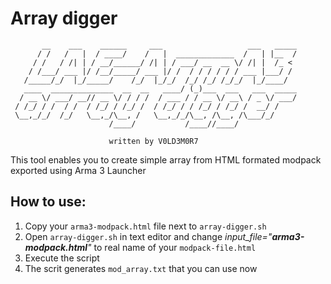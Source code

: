 # Array digger

```
       __    ___    ______     ___                   ___   _____   
      / /   /   |  / ____/    /   |  _____________  /   | |__  /
     / /   / /| | / __/______/ /| | / ___/ __  __ \/ /| |  /_ <
    / /___/ ___ |/ /__/_____/ ___ |/ /  / / / / / / ___ |___/ /
   /_____/_/  |_/_____/    /_/  |_/_/  /_/ /_/ /_/_/  |_/____/
   ____  ______________  __  __   ____/ (_)___  ___   ___  _____
  / __ \/ ___/ __// __ \/ / / /  / ___ / / __ \/ __\ / _ \/ ___/
 / /_/ / /  / /  / /_/ / /_/ /  / /_/ / / /_/ / /_/ /  __/ /
 \__,_/_/  /_/   \__,_/\__, /   \__,_/_/\__, /\__, /\___/_/
                      /____/           /____//____/

                      written by V0LD3M0R7
```

This tool enables you to create simple array from HTML formated modpack exported using Arma 3 Launcher

## How to use:

1. Copy your `arma3-modpack.html` file next to `array-digger.sh`
2. Open `array-digger.sh` in text editor and change _input_file="**arma3-modpack.html**"_ to real name of your `modpack-file.html`
3. Execute the script
4. The scrit generates `mod_array.txt` that you can use now